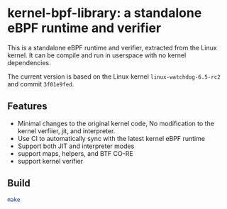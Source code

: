 # kernel-bpf-library: a standalone eBPF runtime and verifier

This is a standalone eBPF runtime and verifier, extracted from the Linux kernel. It can be compile and run in userspace with no kernel dependencies.

The current version is based on the Linux kernel `linux-watchdog-6.5-rc2` and commit `3f01e9fed`.

## Features

- Minimal changes to the original kernel code, No modification to the kernel verfiier, jit, and interpreter.
- Use CI to automatically sync with the latest kernel eBPF runtime
- Support both JIT and interpreter modes
- support maps, helpers, and BTF CO-RE
- support kernel verifier

## Build

```sh
make
```
